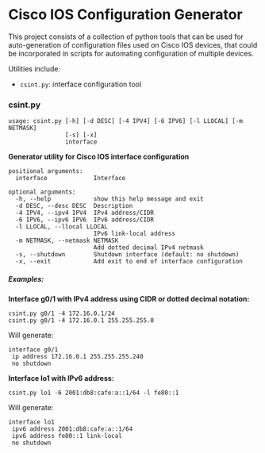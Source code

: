 Cisco IOS Configuration Generator
=================================

This project consists of a collection of python tools that can be used for auto-generation of configuration files used on Cisco IOS devices, that could be incorporated in scripts for automating configuration of multiple devices.

Utilities include:

- `csint.py`: interface configuration tool

### csint.py

```
usage: csint.py [-h] [-d DESC] [-4 IPV4] [-6 IPV6] [-l LLOCAL] [-m NETMASK]
                [-s] [-x]
                interface
```

**Generator utility for Cisco IOS interface configuration**

```
positional arguments:
  interface             Interface

optional arguments:
  -h, --help            show this help message and exit
  -d DESC, --desc DESC  Description
  -4 IPV4, --ipv4 IPV4  IPv4 address/CIDR
  -6 IPV6, --ipv6 IPV6  IPv6 address/CIDR
  -l LLOCAL, --llocal LLOCAL
                        IPv6 link-local address
  -m NETMASK, --netmask NETMASK
                        Add dotted decimal IPv4 netmask
  -s, --shutdown        Shutdown interface (default: no shutdown)
  -x, --exit            Add exit to end of interface configuration
```

##### Examples:

**Interface g0/1 with IPv4 address using CIDR or dotted decimal notation:**

```
csint.py g0/1 -4 172.16.0.1/24
csint.py g0/1 -4 172.16.0.1 255.255.255.0
```

Will generate:

```
interface g0/1
 ip address 172.16.0.1 255.255.255.240
 no shutdown
```

**Interface lo1 with IPv6 address:**

```
csint.py lo1 -6 2001:db8:cafe:a::1/64 -l fe80::1
```

Will generate:

```
interface lo1
 ipv6 address 2001:db8:cafe:a::1/64
 ipv6 address fe80::1 link-local
 no shutdown
```
